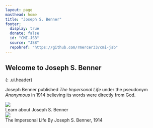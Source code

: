 ```yaml
---
layout: page
masthead: home
title: "Joseph S. Benner"
footer:
  display: true
  donate: false
  id: "CMI-JSB"
  source: "JSB"
  repohref: "https://github.com/rmercer33/cmi-jsb"
---
```


## Welcome to Joseph S. Benner
{: .ui.header}

Joseph Benner published *The Impersonal Life* under the pseudonym *Anonymous* in 1914 believing its words were directly from God.

<div id="page-contents" class="ui three cards">
  <div class="card">
    <a href="#" data-book="acq" class="toc-modal-open image">
      <img src="/t/jsb/public/img/src/acq-big.jpg">
    </a>
    <div class="content">
      <div class="description">
        Learn about Joseph S. Benner
      </div>
    </div>
  </div>
  <div class="card">
    <a href="#" data-book="til" class="toc-modal-open image">
      <img src="/t/jsb/public/img/src/til-big.jpg">
    </a>
    <div class="content">
      <div class="description">
        The Impersonal Life By Joseph S. Benner, 1914
      </div>
    </div>
  </div>
</div>

